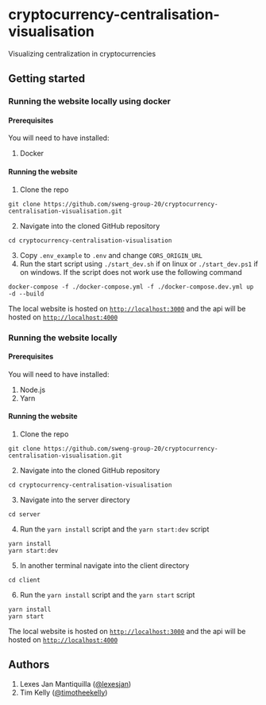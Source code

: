 # cryptocurrency-centralisation-visualisation

Visualizing centralization in cryptocurrencies

## Getting started

### Running the website locally using docker

#### Prerequisites

You will need to have installed:

1. Docker

#### Running the website

1. Clone the repo

```
git clone https://github.com/sweng-group-20/cryptocurrency-centralisation-visualisation.git
```

2. Navigate into the cloned GitHub repository

```
cd cryptocurrency-centralisation-visualisation
```

3. Copy `.env_example` to `.env` and change `CORS_ORIGIN_URL`
4. Run the start script using `./start_dev.sh` if on linux or `./start_dev.ps1` if on windows. If the script does not work use the following command

```
docker-compose -f ./docker-compose.yml -f ./docker-compose.dev.yml up -d --build
```

The local website is hosted on [`http://localhost:3000`](http://localhost:3000) and the api will be hosted on [`http://localhost:4000`](http://localhost:4000)

### Running the website locally

#### Prerequisites

You will need to have installed:

1. Node.js
2. Yarn

#### Running the website

1. Clone the repo

```
git clone https://github.com/sweng-group-20/cryptocurrency-centralisation-visualisation.git
```

2. Navigate into the cloned GitHub repository

```
cd cryptocurrency-centralisation-visualisation
```

3. Navigate into the server directory

```
cd server
```

4. Run the `yarn install` script and the `yarn start:dev` script

```
yarn install
yarn start:dev
```

5. In another terminal navigate into the client directory

```
cd client
```

6. Run the `yarn install` script and the `yarn start` script

```
yarn install
yarn start
```

The local website is hosted on [`http://localhost:3000`](http://localhost:3000) and the api will be hosted on [`http://localhost:4000`](http://localhost:4000)

## Authors

1. Lexes Jan Mantiquilla ([@lexesjan](https://github.com/lexesjan))
2. Tim Kelly ([@timotheekelly](https://github.com/timotheekelly))
